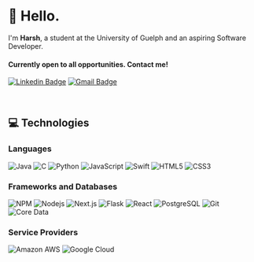 # :wave: Hello.

I'm **Harsh**, a student at the University of Guelph and an aspiring Software Developer. 

#### Currently open to all opportunities. Contact me!
[![Linkedin Badge](https://img.shields.io/badge/-htopiwala-blue?style=flat-square&logo=Linkedin&logoColor=white&link=https://www.linkedin.com/in/htopiwala/)](https://www.linkedin.com/in/htopiwala/)
[![Gmail Badge](https://img.shields.io/badge/-htopiw@gmail.com-c14438?style=flat-square&logo=Gmail&logoColor=white&link=mailto:htopiw@gmail.com)](mailto:htopiw@gmail.com)

&nbsp;

## :computer: Technologies
### Languages
![Java](https://img.shields.io/badge/-Java-red?style=flat-square&logo=java) ![C](https://img.shields.io/badge/-C-blue?style=flat-square&logo=c) ![Python](https://img.shields.io/badge/-Python-black?style=flat-square&logo=Python) ![JavaScript](https://img.shields.io/badge/-JavaScript-black?style=flat-square&logo=javascript) ![Swift](https://img.shields.io/badge/-Swift-336791?style=flat-square&logo=swift) ![HTML5](https://img.shields.io/badge/-HTML5-black?style=flat-square&logo=html5) ![CSS3](https://img.shields.io/badge/-CSS3-black?style=flat-square&logo=css3) 

### Frameworks and Databases
![NPM](https://img.shields.io/badge/-NPM-CB3837?style=flat-square&logo=npm&logoColor=white) ![Nodejs](https://img.shields.io/badge/-Nodejs-green?style=flat-square&logo=Node.js)  ![Next.js](https://img.shields.io/badge/-Next.js-black?style=flat-square&logo=Next.js) ![Flask](https://img.shields.io/badge/-Flask-336791?style=flat-square&logo=flask) ![React](https://img.shields.io/badge/-React-black?style=flat-square&logo=react) ![PostgreSQL](https://img.shields.io/badge/-PostgreSQL-336791?style=flat-square&logo=postgresql)   ![Git](https://img.shields.io/badge/-Git-black?style=flat-square&logo=git) ![Core Data](https://img.shields.io/badge/-Core_Data-black?style=flat-square&logo=coredata)

### Service Providers
![Amazon AWS](https://img.shields.io/badge/Amazon%20AWS-232F3E?style=flat-square&logo=amazon-aws) 
![Google Cloud](https://img.shields.io/badge/Google%20Cloud-black?style=flat-square&logo=google-cloud)

&nbsp;



